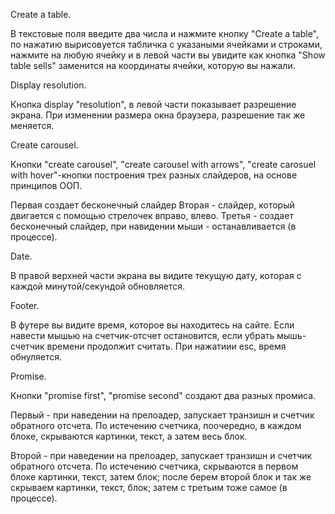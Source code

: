Create a table.

В текстовые поля введите два числа и нажмите кнопку "Create a table", по нажатию вырисовуется табличка с указаными ячейками и строками,
нажмите на любую ячейку и в левой части вы увидите как кнопка "Show table sells" заменится на координаты ячейки, которую вы нажали.

Display resolution.

Кнопка display "resolution", в левой части показывает разрешение экрана. При изменении размера окна браузера, разрешение так же меняется.

Create carousel.

Кнопки "create carousel", "create carousel with arrows", "create carosuel with hover"-кнопки построения трех разных слайдеров, на основе
принципов ООП.

Первая создает бесконечный слайдер
Вторая - слайдер, который двигается с помощью стрелочек вправо, влево.
Третья - создает бесконечный слайдер, при навидении мыши - останавливается (в процессе).

Date.

В правой верхней части экрана вы видите текущую дату, которая с каждой минутой/секундой обновляется.

Footer.

В футере вы видите время, которое вы находитесь на сайте. Если навести мышью на счетчик-отсчет остановится, если убрать мышь-счетчик 
времени продолжит считать. При нажатиии esc, время обнуляется.

Promise.

Кнопки "promise first", "promise second" создают два разных промиса.

Первый - при наведении на прелоадер, запускает транзишн и счетчик обратного отсчета. По истечению счетчика, поочередно, в каждом блоке,
скрываются картинки, текст, а затем весь блок.

Второй - при наведении на прелоадер, запускает транзишн и счетчик обратного отсчета. По истечению счетчика, скрываются в первом блоке 
картинки, текст, затем блок; после берем второй блок и так же скрываем картинки, текст, блок; затем с третьим тоже самое (в процессе).
